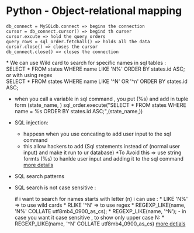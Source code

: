 <h1> Python - Object-relational mapping </h1>

	db_connect = MySQLdb.connect => begins the connection
	cursor = db_connect.cursor() => begind th curser
	cursor.excute => hold the query orders
	query_rows = sql_order.fetchall() => holds all the data 
	cursor.close() => closes the cursor
	db_connect.close() => closes the connection
<h>
* We can use Wild card to search for specific names in sql tables :<h>
	<div> SELECT * FROM states WHERE name LIKE 'N%' ORDER BY states.id ASC; </div>
	or with using regex
	<div> SELECT * FROM states WHERE name LIKE '^N' OR '^n' ORDER BY states.id ASC; </div>

* when you call a variable in sql command , you put (%s) and add in tuple form (state_name, )
	sql_order.execute("SELECT * FROM states WHERE name = %s ORDER BY states.id ASC;",(state_name,))

* SQL injection:
	- happesn when you use concating to add user input to the sql command
	- this  allow hackers to add (Sql statements instead of (normal user input) and make it run to ur database)
	*To Avoid this => use string formts (%s) to hanlde user input and adding it to the sql command
	[more details](https://www.w3schools.com/sql/sql_injection.asp)
* SQL search patterns
* SQL search is not case sensitive :

	if i want to search for names starts with letter (n)
	i can use :
		* LIKE 'N%' => to  use wild cards
		* RLIKE '^N' => to use regex
		* REGEXP_LIKE(name, 'N%' COLLATE utf8mb4_0900_as_cs);
		* REGEXP_LIKE(name, '^N');
		- in case you want it case sensitive , to show only upper case N:
				* REGEXP_LIKE(name, '^N' COLLATE utf8mb4_0900_as_cs)
		[more detials](https://dev.mysql.com/doc/mysql-tutorial-excerpt/8.3/en/pattern-matching.html)
		
		
	
